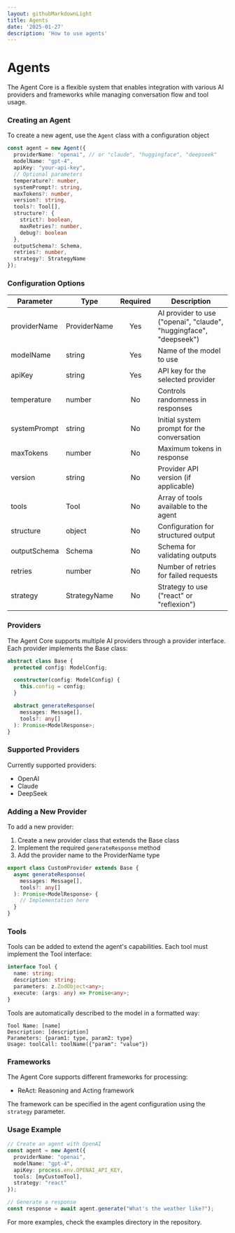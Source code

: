 ```yaml
---
layout: githubMarkdownLight
title: Agents
date: '2025-01-27'
description: 'How to use agents'
---
```

# Agents

The Agent Core is a flexible system that enables integration with various AI providers and frameworks while managing conversation flow and tool usage.

### Creating an Agent

To create a new agent, use the `Agent` class with a configuration object

```typescript
const agent = new Agent({
  providerName: "openai", // or "claude", "huggingface", "deepseek"
  modelName: "gpt-4",
  apiKey: "your-api-key",
  // Optional parameters
  temperature?: number,
  systemPrompt?: string,
  maxTokens?: number,
  version?: string,
  tools?: Tool[],
  structure?: {
    strict?: boolean,
    maxRetries?: number,
    debug?: boolean
  },
  outputSchema?: Schema,
  retries?: number,
  strategy?: StrategyName
});
```

### Configuration Options

| Parameter    | Type         | Required | Description                                                        |
| ------------ | ------------ | :------: | ------------------------------------------------------------------ |
| providerName | ProviderName |   Yes   | AI provider to use ("openai", "claude", "huggingface", "deepseek") |
| modelName    | string       |   Yes   | Name of the model to use                                           |
| apiKey       | string       |   Yes   | API key for the selected provider                                  |
| temperature  | number       |    No    | Controls randomness in responses                                   |
| systemPrompt | string       |    No    | Initial system prompt for the conversation                         |
| maxTokens    | number       |    No    | Maximum tokens in response                                         |
| version      | string       |    No    | Provider API version (if applicable)                               |
| tools        | Tool         |    No    | Array of tools available to the agent                              |
| structure    | object       |    No    | Configuration for structured output                                |
| outputSchema | Schema       |    No    | Schema for validating outputs                                      |
| retries      | number       |    No    | Number of retries for failed requests                              |
| strategy     | StrategyName |    No    | Strategy to use ("react" or "reflexion")                           |

### Providers

The Agent Core supports multiple AI providers through a provider interface. Each provider implements the Base class:

```typescript
abstract class Base {
  protected config: ModelConfig;

  constructor(config: ModelConfig) {
    this.config = config;
  }

  abstract generateResponse(
    messages: Message[],
    tools?: any[] 
  ): Promise<ModelResponse>;
}
```

### Supported Providers

Currently supported providers:

- OpenAI
- Claude
- DeepSeek

### Adding a New Provider

To add a new provider:

1. Create a new provider class that extends the Base class
2. Implement the required `generateResponse` method
3. Add the provider name to the ProviderName type

```typescript
export class CustomProvider extends Base {
  async generateResponse(
    messages: Message[],
    tools?: any[]
  ): Promise<ModelResponse> {
    // Implementation here
  }
}
```

### Tools

Tools can be added to extend the agent's capabilities. Each tool must implement the Tool interface:

```typescript
interface Tool {
  name: string;
  description: string;
  parameters: z.ZodObject<any>;
  execute: (args: any) => Promise<any>;
}
```

Tools are automatically described to the model in a formatted way:

```
Tool Name: [name]
Description: [description]
Parameters: {param1: type, param2: type}
Usage: toolCall: toolName({"param": "value"})
```

### Frameworks

The Agent Core supports different frameworks for processing:

- ReAct: Reasoning and Acting framework

The framework can be specified in the agent configuration using the `strategy` parameter. 

### Usage Example

```typescript
// Create an agent with OpenAI
const agent = new Agent({
  providerName: "openai",
  modelName: "gpt-4",
  apiKey: process.env.OPENAI_API_KEY,
  tools: [myCustomTool],
  strategy: "react"
});

// Generate a response
const response = await agent.generate("What's the weather like?");
```

For more examples, check the examples directory in the repository.
